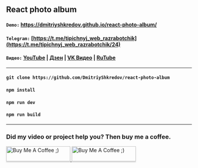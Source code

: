 ## React photo album

#### `Demo:` https://dmitriyshkredov.github.io/react-photo-album/

#### `Telegram:` [https://t.me/tipichnyj_web_razrabotchik](https://t.me/tipichnyj_web_razrabotchik/24)

#### `Видео:` [YouTube](https://www.youtube.com/shorts/aIb8-BMUBM4) | [Дзен](https://m.dzen.ru/video/watch/6547fae3c6ff1436476401ca) | [VK Видео](https://vk.com/video-222570561_456239056) | [RuTube](https://rutube.ru/video/a83b3c05edc8c189aeed2815393cba1d)

---

#### `git clone https://github.com/DmitriyShkredov/react-photo-album`

#### `npm install`

#### `npm run dev`

#### `npm run build`

---

### Did my video or project help you? Then buy me a coffee.

<a href="https://www.buymeacoffee.com/DmitriyShkredov" target="_blank">
  <img
    src="https://www.buymeacoffee.com/assets/img/custom_images/orange_img.png"
    alt="Buy Me A Coffee ;)"
    style="height: 41px !important;width: 174px !important;box-shadow: 0px 3px 2px 0px rgba(190, 190, 190, 0.5) !important;-webkit-box-shadow: 0px 3px 2px 0px rgba(190, 190, 190, 0.5) !important;"
  >
</a>

<a href="https://donate.qiwi.com/payin/ShkredovDmitriy" target="_blank">
  <img
    src="https://cdn.buymeacoffee.com/buttons/v2/default-yellow.png"
    alt="Buy Me A Coffee ;)"
    style="height: 41px !important;width: 174px !important;box-shadow: 0px 3px 2px 0px rgba(190, 190, 190, 0.5) !important;-webkit-box-shadow: 0px 3px 2px 0px rgba(190, 190, 190, 0.5) !important;"
  >
</a>
